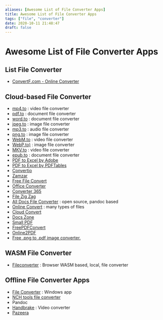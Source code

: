 ```yaml
---
aliases: [Awesome List of File Converter Apps]
title: Awesome List of File Converter Apps
tags: ["file", "converter"]
date: 2020-10-11 21:48:47
draft: false
---
```


# Awesome List of File Converter Apps

## List File Converter

- [ConvertF.com - Online Converter](https://convertf.com/)

## Cloud-based File Converter

- [mp4.to](https://mp4.to/) : video file converter
- [pdf.to](https://pdf.to/) : document file converter
- [word.to](https://word.to/) : document file converter
- [jpeg.to](https://jpeg.to/) : image file converter
- [mp3.to](https://mp3.to/) : audio file converter
- [png.to](https://png.to/) : image file converter
- [WebM.to](https://webm.to/) : video file converter
- [WebP.to)](https://webp.to/) : image file converter
- [MKV.to](https://mkv.to/) : video file converter
- [epub.to](https://epub.to/) : document file converter
- [PDF to Excel by Adobe](https://www.adobe.com/sea/acrobat/online/pdf-to-excel.html)
- [PDF to Excel by PDFTables](https://pdftables.com/)
- [Convertio](https://convertio.co/id/)
- [Zamzar](https://www.zamzar.com/)
- [Free File Convert](https://www.freefileconvert.com/)
- [Office Converter](https://www.office-converter.com/)
- [Converter 365](https://www.converter365.com/)
- [File Zig Zag](https://www.filezigzag.com/)
- [All Docs File Converter](https://alldocs.app/) : open source, pandoc based
- [Online Convert](https://www.online-convert.com/) : many types of files
- [Cloud Convert](https://cloudconvert.com/)
- [Docs Zone](https://docs.zone/)
- [Small PDF](https://smallpdf.com/)
- [FreePDFConvert](https://www.freepdfconvert.com/)
- [Online2PDF](https://online2pdf.com/)
- [Free .png to .pdf image converter.](https://png.to-pdf.net/)

## WASM File Converter

- [Fileconverter](https://fileconverter.digital/) : Browser WASM based, local, file converter

## Offline File Converter Apps

- [File Converter](https://file-converter.org/) : Windows app
- [NCH tools file converter](https://www.nchsoftware.com/software/converters.html)
- Pandoc
- [Handbrake](https://handbrake.fr/) : Video converter
- [Pazeera](https://www.pazera-software.com/)
